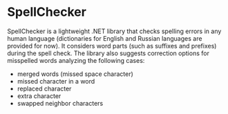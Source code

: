 SpellChecker
============

SpellChecker is a lightweight .NET library that checks spelling errors in any human language (dictionaries for English and Russian languages are provided for now).
It considers word parts (such as suffixes and prefixes) during the spell check.
The library also suggests correction options for misspelled words analyzing the following cases:
- merged words (missed space character)
- missed character in a word
- replaced character
- extra character
- swapped neighbor characters
